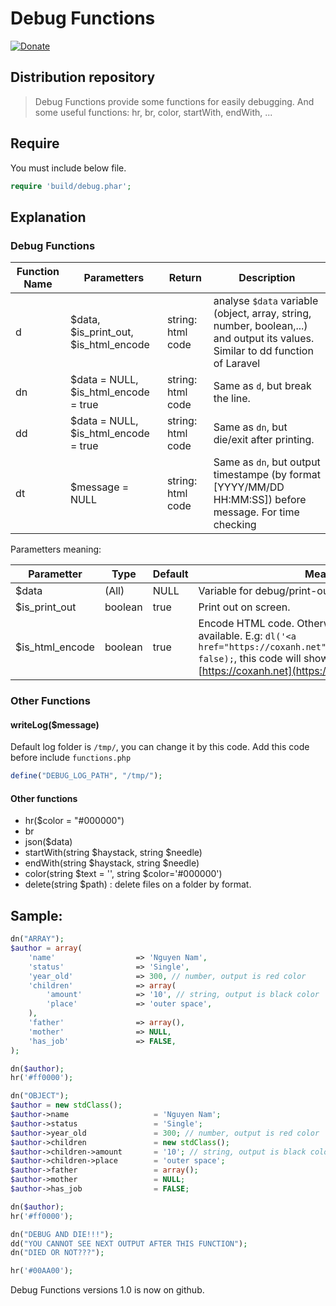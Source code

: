 # Debug Functions
[![Donate](https://www.wiauk.org/wp-content/uploads/2017/07/Donate-Box_goodwill.png)](https://www.paypal.me/ngocnam)

## Distribution repository

> Debug Functions provide some functions for easily debugging. And some useful functions: hr, br, color, startWith, endWith, ...

## Require
You must include below file.

```php
require 'build/debug.phar';
```

## Explanation

### Debug Functions

|Function Name|Parametters|Return|Description|
|-----|-----|-----|-----|
|d|$data, $is_print_out, $is_html_encode|string: html code|analyse `$data` variable (object, array, string, number, boolean,...) and output its values. Similar to dd function of Laravel|
|dn|$data = NULL, $is_html_encode = true|string: html code|Same as `d`, but break the line.|
|dd|$data = NULL, $is_html_encode = true|string: html code|Same as `dn`, but die/exit after printing.|
|dt|$message = NULL|string: html code|Same as `dn`, but output timestampe (by format [YYYY/MM/DD HH:MM:SS]) before message. For time checking|

Parametters meaning:

|Parametter|Type|Default|Meaning|
|-----|-----|-----|-----|
|$data|(All)|NULL|Variable for debug/print-out on screen.|
|$is_print_out|boolean|true|Print out on screen.|
|$is_html_encode|boolean|true|Encode HTML code. Otherwise HTML code will available. E.g: `dl('<a href="https://coxanh.net">https://coxanh.net</a>', false);`, this code will show a link like this [https://coxanh.net](https://coxanh.net)|

### Other Functions
#### writeLog($message)
Default log folder is `/tmp/`, you can change it by this code. Add this code before include `functions.php`

```php
define("DEBUG_LOG_PATH", "/tmp/");
```

#### Other functions
+ hr($color = "#000000")
+ br
+ json($data)
+ startWith(string $haystack, string $needle)
+ endWith(string $haystack, string $needle)
+ color(string $text = '', string $color='#000000')
+ delete(string $path) : delete files on a folder by format.

## Sample:

```php
dn("ARRAY");
$author = array(
    'name'                  => 'Nguyen Nam',
    'status'                => 'Single',
    'year_old'              => 300, // number, output is red color
    'children'              => array(
        'amount'            => '10', // string, output is black color
        'place'             => 'outer space',
    ),
    'father'                => array(),
    'mother'                => NULL,
    'has_job'               => FALSE,
);

dn($author);
hr('#ff0000');

dn("OBJECT");
$author = new stdClass();
$author->name                   = 'Nguyen Nam';
$author->status                 = 'Single';
$author->year_old               = 300; // number, output is red color
$author->children               = new stdClass();
$author->children->amount       = '10'; // string, output is black color
$author->children->place        = 'outer space';
$author->father                 = array();
$author->mother                 = NULL;
$author->has_job                = FALSE;

dn($author);
hr('#ff0000');

dn("DEBUG AND DIE!!!");
dd("YOU CANNOT SEE NEXT OUTPUT AFTER THIS FUNCTION");
dn("DIED OR NOT???");

hr('#00AA00');
```

Debug Functions versions 1.0 is now on github.
